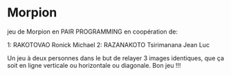 # Morpion
jeu de Morpion en PAIR PROGRAMMING en coopération de:

1: RAKOTOVAO Ronick Michael
2: RAZANAKOTO Tsirimanana Jean Luc

Un jeu à deux personnes dans le but de relayer 3 images identiques, que ça soit en ligne verticale ou horizontale ou diagonale. Bon jeu !!! 

